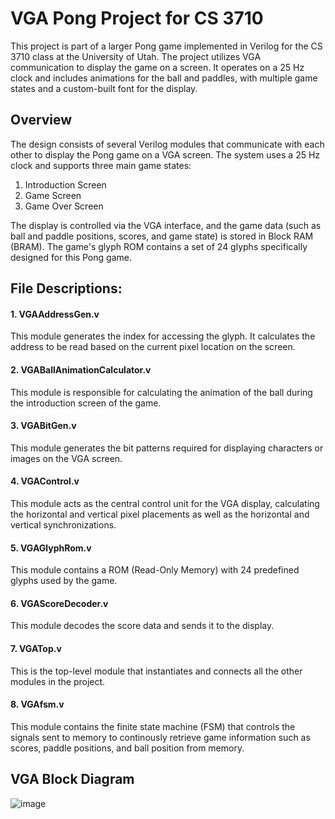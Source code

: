 # VGA Pong Project for CS 3710
This project is part of a larger Pong game implemented in Verilog for the CS 3710 class at the University of Utah. The project utilizes VGA communication to display the game on a screen. It operates on a 25 Hz clock and includes animations for the ball and paddles, with multiple game states and a custom-built font for the display.

## Overview
The design consists of several Verilog modules that communicate with each other to display the Pong game on a VGA screen. The system uses a 25 Hz clock and supports three main game states:

1. Introduction Screen
2. Game Screen
3. Game Over Screen
   
The display is controlled via the VGA interface, and the game data (such as ball and paddle positions, scores, and game state) is stored in Block RAM (BRAM). The game's glyph ROM contains a set of 24 glyphs specifically designed for this Pong game.

## File Descriptions:
#### 1. VGAAddressGen.v
This module generates the index for accessing the glyph. It calculates the address to be read based on the current pixel location on the screen.
#### 2. VGABallAnimationCalculator.v
This module is responsible for calculating the animation of the ball during the introduction screen of the game.
#### 3. VGABitGen.v
This module generates the bit patterns required for displaying characters or images on the VGA screen.
#### 4. VGAControl.v
This module acts as the central control unit for the VGA display, calculating the horizontal and vertical pixel placements as well as the horizontal and vertical synchronizations.
#### 5. VGAGlyphRom.v
This module contains a ROM (Read-Only Memory) with 24 predefined glyphs used by the game.
#### 6. VGAScoreDecoder.v
This module decodes the score data and sends it to the display.
#### 7. VGATop.v
This is the top-level module that instantiates and connects all the other modules in the project.
#### 8. VGAfsm.v
This module contains the finite state machine (FSM) that controls the signals sent to memory to continously retrieve game information such as scores, paddle positions, and ball position from memory. 

## VGA Block Diagram
![image](https://github.com/user-attachments/assets/ee1c0ca3-8ce3-4f0d-94bd-7e20f02781b2)

